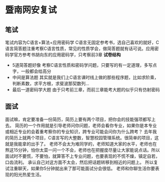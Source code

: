 # 暨南网安复试
## 笔试
笔试内容为C语言+算法+应用密码学
C语言无固定参考书，选自己喜欢的就好，C语言简答题注重考察C语言性质，常见的性质学会，做简答题就有话可说。应用密码学官方参考书胡向东的应用密码学，只考察前3章
**试卷结构**
- 5道简答题好像
  考察C语言性质和密码学问题，只要写的有一定道理，多写点字，一般都会给高分
- 中间是算法题
  其实就是我们上C语言课时线上做的那些程序题，比如求阶乘，判断素数，求平方根，求斐波那契数列...
- 最后一道密码学大题
 由于只考前三章，而前三章能考大题的似乎只有仿射密码

## 面试
面试嘛，肯定要准备一份简历，简历上要有两个项目，把你会的技能强项都写上去。
简历的一个作用就是引导老师问你问题，老师会看你专业，如果你是本专业或相近专业的会着重考察你的专业知识，跨专业可能会问你为什么跨考？
去年我的简历上就两个项目，C语言写的大整数，智慧校园管理系统。很简单的项目，这就是我能拿的出手了。
老师不会太为难同学的，老师知道大家的水平，老师也在熬这15分钟，怕你太菜一问一个不会，老师也在把握度尽量让大家能说点话。所以面试时不要慌，不要怕，就算答不上专业问题，也要表现的不慌不燥，镇定自若，口齿流利。
承认自己对这方面不太会，然后把话题转移到相近的问题上。
所以复试注重聊天，如果你5分钟就出来了那可能面试分会很低。
老师和你聊生活你要表现的阳光热爱生活。



